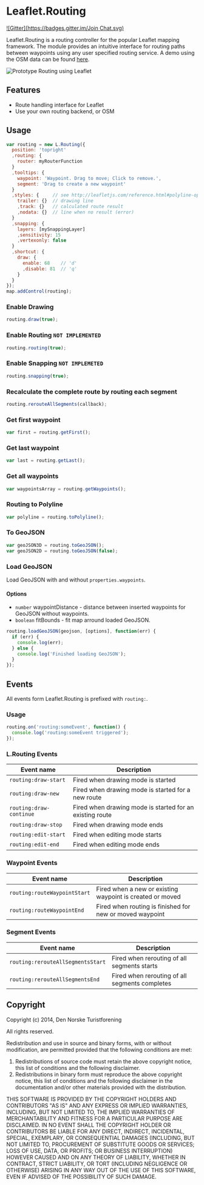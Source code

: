 Leaflet.Routing
===============
[![Gitter](https://badges.gitter.im/Join Chat.svg)](https://gitter.im/Turistforeningen/leaflet-routing?utm_source=badge&utm_medium=badge&utm_campaign=pr-badge&utm_content=badge)

Leaflet.Routing is a routing controller for the popular Leaflet mapping
framework. The module provides an intuitive interface for routing paths between
waypoints using any user specified routing service. A demo using the OSM data
can be found
[here](http://turistforeningen.github.io/leaflet-routing/examples/osm.html).

![Prototype Routing using Leaflet](https://raw.github.com/Turistforeningen/leaflet-routing/gh-pages/images/promo.gif)

## Features

* Route handling interface for Leaflet
* Use your own routing backend, or OSM

## Usage

```javascript
var routing = new L.Routing({
  position: 'topright'
  ,routing: {
    router: myRouterFunction
  }
  ,tooltips: {
    waypoint: 'Waypoint. Drag to move; Click to remove.',
    segment: 'Drag to create a new waypoint'
  }
  ,styles: {     // see http://leafletjs.com/reference.html#polyline-options
    trailer: {}  // drawing line
    ,track: {}   // calculated route result
    ,nodata: {}  // line when no result (error)
  }
  ,snapping: {
    layers: [mySnappingLayer]
    ,sensitivity: 15
    ,vertexonly: false
  }
  ,shortcut: {
    draw: {
      enable: 68    // 'd'
      ,disable: 81  // 'q'
    }
  }
});
map.addControl(routing);
```

### Enable Drawing

```javascript
routing.draw(true);
```

### Enable Routing `NOT IMPLEMENTED`

```javascript
routing.routing(true);
```

### Enable Snapping `NOT IMPLEMETED`

```javascript
routing.snapping(true);
```

### Recalculate the complete route by routing each segment

```javascript
routing.rerouteAllSegments(callback);
```

### Get first waypoint

```javascript
var first = routing.getFirst();
```

### Get last waypoint

```javascript
var last = routing.getLast();
```

### Get all waypoints

```javascript
var waypointsArray = routing.getWaypoints();
```

### Routing to Polyline

```javascript
var polyline = routing.toPolyline();
```

### To GeoJSON

```javascript
var geoJSON3D = routing.toGeoJSON();
var geoJSON2D = routing.toGeoJSON(false);
```

### Load GeoJSON

Load GeoJSON with and without `properties.waypoints`.

#### Options

* `number` waypointDistance - distance between inserted waypoints for GeoJSON without waypoints.
* `boolean` fitBounds - fit map arround loaded GeoJSON.

```javascript
routing.loadGeoJSON(geojson, [options], function(err) {
  if (err) {
    console.log(err);
  } else {
    console.log('Finished loading GeoJSON');
  }
});
```

## Events

All events form Leaflet.Routing is prefixed with `routing:`.

### Usage

```javascript
routing.on('routing:someEvent', function() {
  console.log('routing:someEvent triggered');
});
```

### L.Routing Events

| Event name | Description |
|------------|-------------|
| `routing:draw-start` | Fired when drawing mode is started |
| `routing:draw-new` | Fired when drawing mode is started for a new route |
| `routing:draw-continue` | Fired when drawing mode is started for an existing route |
| `routing:draw-stop` | Fired when drawing mode ends |
| `routing:edit-start` | Fired when editing mode starts |
| `routing:edit-end` | Fired when editing mode ends |

### Waypoint Events

| Event name | Description |
|------------|-------------|
| `routing:routeWaypointStart` | Fired when a new or existing waypoint is created or moved |
| `routing:routeWaypointEnd` | Fired when routing is finished for new or moved waypoint |

### Segment Events

| Event name | Description |
|------------|-------------|
| `routing:rerouteAllSegmentsStart` | Fired when rerouting of all segments starts |
| `routing:rerouteAllSegmentsEnd` | Fired when rerouting of all segments completes |

## Copyright

Copyright (c) 2014, Den Norske Turistforening

All rights reserved.

Redistribution and use in source and binary forms, with or without modification, are permitted
provided that the following conditions are met:

1. Redistributions of source code must retain the above copyright notice, this list of conditions
   and the following disclaimer.
2. Redistributions in binary form must reproduce the above copyright notice, this list of conditions
   and the following disclaimer in the documentation and/or other materials provided with the
   distribution.

THIS SOFTWARE IS PROVIDED BY THE COPYRIGHT HOLDERS AND CONTRIBUTORS "AS IS" AND ANY EXPRESS OR
IMPLIED WARRANTIES, INCLUDING, BUT NOT LIMITED TO, THE IMPLIED WARRANTIES OF MERCHANTABILITY AND
FITNESS FOR A PARTICULAR PURPOSE ARE DISCLAIMED. IN NO EVENT SHALL THE COPYRIGHT HOLDER OR
CONTRIBUTORS BE LIABLE FOR ANY DIRECT, INDIRECT, INCIDENTAL, SPECIAL, EXEMPLARY, OR CONSEQUENTIAL
DAMAGES (INCLUDING, BUT NOT LIMITED TO, PROCUREMENT OF SUBSTITUTE GOODS OR SERVICES; LOSS OF USE,
DATA, OR PROFITS; OR BUSINESS INTERRUPTION) HOWEVER CAUSED AND ON ANY THEORY OF LIABILITY, WHETHER
IN CONTRACT, STRICT LIABILITY, OR TORT (INCLUDING NEGLIGENCE OR OTHERWISE) ARISING IN ANY WAY OUT OF
THE USE OF THIS SOFTWARE, EVEN IF ADVISED OF THE POSSIBILITY OF SUCH DAMAGE.

